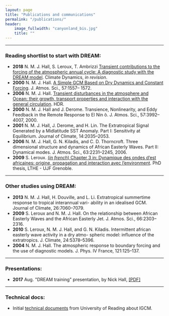 ```yaml
---
layout: page
title: "Publications and communications"
permalink: "/publications/"
header:
    image_fullwidth: "canyonland_bis.jpg"
    title: ""
---
```


---
### Reading shortlist to start with DREAM:
* __2018__ N. M. J. Hall, S. Leroux, T. Ambrizzi [Transient contributions to the forcing of the atmospheric annual cycle: A diagnostic study with the DREAM model](). Climate Dynamics, _in revision_.
* __2000__ N. M. J. Hall. [A Simple GCM Based on Dry Dynamics and Constant Forcing](http://journals.ametsoc.org/doi/10.1175/1520-0469%282000%29057%3C1557%3AASGBOD%3E2.0.CO%3B2). J. Atmos. Sci., 57:1557– 1572.
* __2006__ N. M. J. Hall. [Transient disturbances in the atmosphere and Ocean: their growth, transport properties and interaction with the general circulation](http://www.lthe.fr/PagePerso/boudevil/THESES/HDR/HDR_Hall_06.pdf). HDR.
* __2000__ N. M. J. Hall and J. Derome. Transience, Nonlinearity, and Eddy Feedback in the Remote Response to El Nin ̃o. J. Atmos. Sci., 57:3992–4007, 2000.
* __2001__ N. M. J. Hall, J. Derome, and H. Lin. The Extratropical Signal Generated by a Midlatitude SST Anomaly. Part I: Sensitivity at Equilibrium. Journal of Climate, 14:2035–2053.
*  __2006__ N. M. J. Hall, G. N. Kiladis, and C. D. Thorncroft. Three dimensional structure and dynamics of African Easterly Waves. Part II: Dynamical modes. J. Atmos. Sci., 63:2231–2245, 2006.
* __2009__ S. Leroux. [(_in french_) Chapter 3 in: Dynamique des ondes d’est africaines: origine, propagation and interaction avec l’environment](https://tel.archives-ouvertes.fr/tel-00434322/document). PhD thesis, LTHE - UJF Grenoble.

---
### Other studies using DREAM:
* __2013__ N. M. J. Hall, H. Douville, and L. Li. Extratropical summertime response to tropical interannual vari- ability in an idealised GCM. Journal of Climate, 26:7060–7079.
*  __2009__ S. Leroux and N. M. J. Hall. On the relationship between African Easterly Waves and the African Easterly Jet. J. Atmos. Sci., 66:2303–2316.
* __2010__ S. Leroux, N. M. J. Hall, and G. N. Kiladis. Intermittent african easterly wave activity in a dry atmo- spheric model: influence of the extratropics. J. Climate, 24:5378–5396.
* __2004__ N. M. J. Hall. The atmospheric response to boundary forcing and the use of diagnostic models. J. Phys. IV France, 121:125–137.

---
### Presentations:
* __2017__ Aug.  "DREAM training" presentation, by Nick Hall, [[PDF]]()

--- 
### Technical docs:
* Initial [technical documents](https://drive.google.com/drive/folders/0B4GlUWNWme2gcjJyazdWUHFzVG8?usp=sharing) from University of Reading about IGCM.

